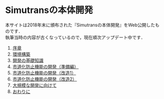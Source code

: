 # Simutransの本体開発

本サイトは2018年末に頒布された『Simutransの本体開発』をWeb公開したものです．  
執筆当時の内容が古くなっているので，現在順次アップデート中です．

1. [序章](./intro.md)
1. [環境構築](./build_env.md)
1. [開発の基礎知識](./basics.md)
1. [市道化防止機能の開発（準備編）](./case_study_intro.md)
1. [市道化防止機能の開発（改造1）](./case_study_1.md)
1. [市道化防止機能の開発（改造2）](./case_study_2.md)
1. [大規模な開発に向けて](./chapter5.md)
1. [おわりに](./end.md)
